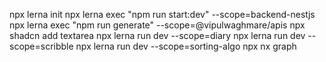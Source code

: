 npx lerna init
npx lerna exec "npm run start:dev" --scope=backend-nestjs
npx lerna exec "npm run generate" --scope=@vipulwaghmare/apis
npx shadcn add textarea
npx lerna run dev --scope=diary
npx lerna run dev --scope=scribble
npx lerna run dev --scope=sorting-algo
npx nx graph
